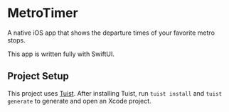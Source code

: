 # MetroTimer
A native iOS app that shows the departure times of your favorite metro stops.

This app is written fully with SwiftUI.

## Project Setup
This project uses [Tuist](https://tuist.io). After installing Tuist, run `tuist install` and `tuist generate` to generate and open an Xcode project.